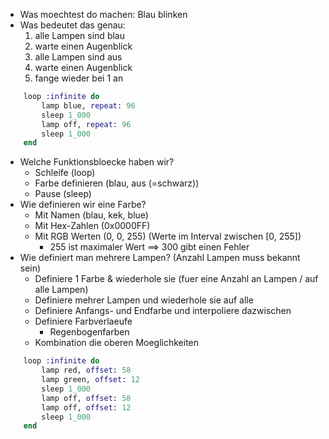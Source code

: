 * Was moechtest do machen: Blau blinken
* Was bedeutet das genau:
    1. alle Lampen sind blau
    2. warte einen Augenblick
    3. alle Lampen sind aus
    4. warte einen Augenblick
    5. fange wieder bei 1 an
```elixir
    loop :infinite do
        lamp blue, repeat: 96
        sleep 1_000
        lamp off, repeat: 96
        sleep 1_000
    end
```

* Welche Funktionsbloecke haben wir?
    * Schleife (loop)
    * Farbe definieren (blau, aus (=schwarz))
    * Pause (sleep)
* Wie definieren wir eine Farbe?
    * Mit Namen (blau, kek, blue)
    * Mit Hex-Zahlen (0x0000FF)
    * Mit RGB Werten (0, 0, 255) (Werte im Interval zwischen [0, 255])
        * 255 ist maximaler Wert ==> 300 gibt einen Fehler
* Wie definiert man mehrere Lampen? (Anzahl Lampen muss bekannt sein)
    * Definiere 1 Farbe & wiederhole sie (fuer eine Anzahl an Lampen / auf alle Lampen)
    * Definiere mehrer Lampen und wiederhole sie auf alle
    * Definiere Anfangs- und Endfarbe und interpoliere dazwischen
    * Definiere Farbverlaeufe
        * Regenbogenfarben
    * Kombination die oberen Moeglichkeiten

```elixir
    loop :infinite do
        lamp red, offset: 58
        lamp green, offset: 12
        sleep 1_000
        lamp off, offset: 58
        lamp off, offset: 12
        sleep 1_000        
    end
```